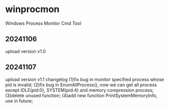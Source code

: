 # winprocmon
Windows Process Monitor Cmd Tool

## 20241106

upload version v1.0

## 20241107

upload version v1.1
changelog
(1)fix bug in monitor specified process whose pid is invalid;
(2)fix bug in EnumAllProcess(), now we can get all process except IDLE(pid:0), SYSTEM(pid:4) and memory compression process;
(3)delete unused function;
(4)add new function PrintSystemMemoryInfo, use in future;
